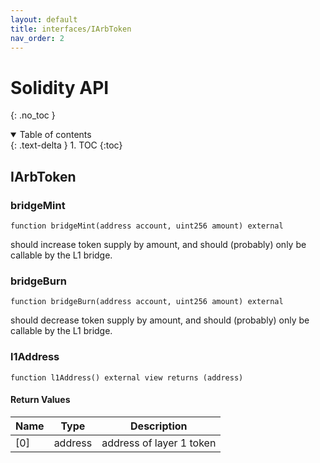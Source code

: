 ```yaml
---
layout: default
title: interfaces/IArbToken
nav_order: 2
---
```


# Solidity API
{: .no_toc }

<details open markdown="block">
  <summary>
    Table of contents
  </summary>
  {: .text-delta }
1. TOC
{:toc}
</details>

## IArbToken

### bridgeMint

```solidity
function bridgeMint(address account, uint256 amount) external
```

should increase token supply by amount, and should (probably) only be callable by the L1 bridge.

### bridgeBurn

```solidity
function bridgeBurn(address account, uint256 amount) external
```

should decrease token supply by amount, and should (probably) only be callable by the L1 bridge.

### l1Address

```solidity
function l1Address() external view returns (address)
```

#### Return Values

| Name | Type | Description |
| ---- | ---- | ----------- |
| [0] | address | address of layer 1 token |

